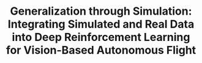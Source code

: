 ---
layout: post
categories: research
title:  "Generalization through Simulation: Integrating Simulated and Real Data into Deep Reinforcement Learning for Vision-Based Autonomous Flight"
authors: "Katie Kang, Suneel Belkhale, Gregory Kahn, Pieter Abbeel, Sergey Levine"
---